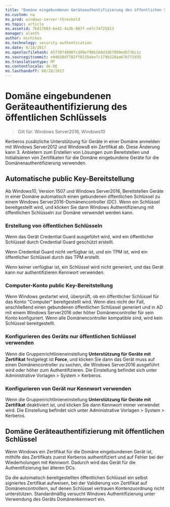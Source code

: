```yaml
---
title: "Domäne eingebundenen Geräteauthentifizierung des öffentlichen Schlüssels"
ms.custom: na
ms.prod: windows-server-threshold
ms.topic: article
ms.assetid: 7bd17803-6e42-4a3b-803f-e47c74725813
manager: alanth
author: michikos
ms.technology: security-authentication
ms.date: 8/18/2017
ms.openlocfilehash: 65f39f4900fcd99ef90b160d3db7099edb73bc1c
ms.sourcegitcommit: e94838df702ff0135ebe7c179b228aa67b772d35
ms.translationtype: MT
ms.contentlocale: de-DE
ms.lasthandoff: 08/28/2017
---
```

# <a name="domain-joined-device-public-key-authentication"></a>Domäne eingebundenen Geräteauthentifizierung des öffentlichen Schlüssels

>Gilt für: Windows Server2016, Windows10

Kerberos zusätzliche Unterstützung für Geräte in einer Domäne anmelden mit Windows Server2012 und Windows8 ein Zertifikat ab. Diese Änderung kann 3. Anbietern zum Erstellen von Lösungen zum Bereitstellen und Initialisieren von Zertifikaten für die Domäne eingebundene Geräte für die Domänenauthentifizierung verwenden. 

## <a name="automatic-public-key-provisioning"></a>Automatische public Key-Bereitstellung

Ab Windows10, Version 1507 und Windows Server2016, Bereitstellen Geräte in einer Domäne automatisch einen gebundenen öffentlichen Schlüssel zu einem Windows Server2016-Domänencontroller (DC). Wenn ein Schlüssel bereitgestellt wird, und klicken Sie dann Windows Authentifizierung mit öffentlichen Schlüsseln zur Domäne verwendet werden kann.

### <a name="public-key-generation"></a>Erstellung von öffentlichen Schlüsseln
Wenn das Gerät Credential Guard ausgeführt wird, wird ein öffentlicher Schlüssel durch Credential Guard geschützt erstellt. 

Wenn Credential Guard nicht verfügbar ist, und ein TPM ist, wird ein öffentlicher Schlüssel durch das TPM erstellt. 

Wenn keiner verfügbar ist, ein Schlüssel wird nicht generiert, und das Gerät kann nur authentifizieren Kennwort verwenden.

### <a name="provisioning-computer-account-public-key"></a>Computer-Konto public Key-Bereitstellung
Wenn Windows gestartet wird, überprüft, ob ein öffentlicher Schlüssel für das Konto "Computer" bereitgestellt wird. Wenn dies nicht der Fall, anschließend einen gebundenen öffentlichen Schlüssel generiert und in AD mit einem Windows Server2016 oder höher Domänencontroller für sein Konto konfiguriert. Wenn alle Domänencontroller kompatible sind, wird kein Schlüssel bereitgestellt.

### <a name="configuring-device-to-only-use-public-key"></a>Konfigurieren des Geräts nur öffentlichen Schlüssel verwenden
Wenn die Gruppenrichtlinieneinstellung **Unterstützung für Geräte mit Zertifikat** festgelegt ist **Force**, und klicken Sie dann das Gerät muss auf einen Domänencontroller zu suchen, die Windows Server2016 ausgeführt wird oder höher zum Authentifizieren. Die Einstellung befindet sich unter Administrative Vorlagen > System > Kerberos.

### <a name="configuring-device-to-only-use-password"></a>Konfigurieren von Gerät nur Kennwort verwenden
Wenn die Gruppenrichtlinieneinstellung **Unterstützung für Geräte mit Zertifikat** deaktiviert ist, und klicken Sie dann Kennwort immer verwendet wird. Die Einstellung befindet sich unter Administrative Vorlagen > System > Kerberos.

## <a name="domain-joined-device-authentication-using-public-key"></a>Domäne Geräteauthentifizierung mit öffentlichen Schlüssel
Wenn Windows ein Zertifikat für die Domäne eingebundenen Gerät ist, mithilfe des Zertifikats zuerst Kerberos authentifiziert und auf Fehler bei der Wiederholungen mit Kennwort. Dadurch wird das Gerät für die Authentifizierung bei älteren DCs.

Da die automatisch bereitgestellten öffentlichen Schlüssel ein selbst signiertes Zertifikat aufweisen, bei der Validierung von Zertifikat auf Domänencontrollern, auf denen Schlüssel vertrauen Kontenzuordnung nicht unterstützen. Standardmäßig versucht Windows Authentifizierung unter Verwendung des Geräts Domänenkennwort ein.


